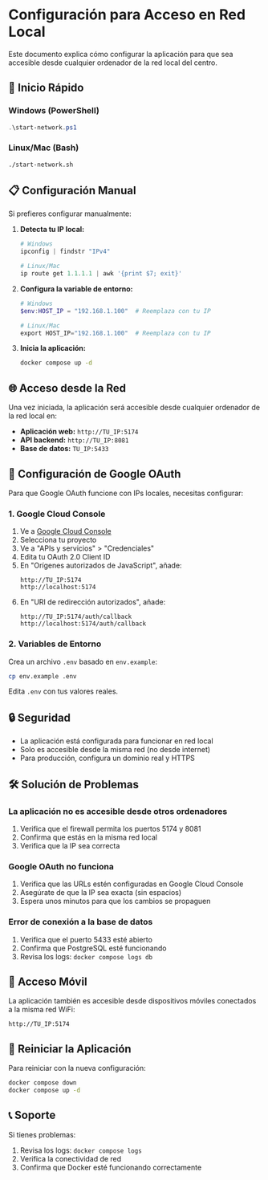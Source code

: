 # Configuración para Acceso en Red Local

Este documento explica cómo configurar la aplicación para que sea accesible desde cualquier ordenador de la red local del centro.

## 🚀 Inicio Rápido

### Windows (PowerShell)
```powershell
.\start-network.ps1
```

### Linux/Mac (Bash)
```bash
./start-network.sh
```

## 📋 Configuración Manual

Si prefieres configurar manualmente:

1. **Detecta tu IP local:**
   ```powershell
   # Windows
   ipconfig | findstr "IPv4"
   
   # Linux/Mac
   ip route get 1.1.1.1 | awk '{print $7; exit}'
   ```

2. **Configura la variable de entorno:**
   ```powershell
   # Windows
   $env:HOST_IP = "192.168.1.100"  # Reemplaza con tu IP
   
   # Linux/Mac
   export HOST_IP="192.168.1.100"  # Reemplaza con tu IP
   ```

3. **Inicia la aplicación:**
   ```bash
   docker compose up -d
   ```

## 🌐 Acceso desde la Red

Una vez iniciada, la aplicación será accesible desde cualquier ordenador de la red local en:

- **Aplicación web:** `http://TU_IP:5174`
- **API backend:** `http://TU_IP:8081`
- **Base de datos:** `TU_IP:5433`

## 🔧 Configuración de Google OAuth

Para que Google OAuth funcione con IPs locales, necesitas configurar:

### 1. Google Cloud Console
1. Ve a [Google Cloud Console](https://console.cloud.google.com/)
2. Selecciona tu proyecto
3. Ve a "APIs y servicios" > "Credenciales"
4. Edita tu OAuth 2.0 Client ID
5. En "Orígenes autorizados de JavaScript", añade:
   ```
   http://TU_IP:5174
   http://localhost:5174
   ```
6. En "URI de redirección autorizados", añade:
   ```
   http://TU_IP:5174/auth/callback
   http://localhost:5174/auth/callback
   ```

### 2. Variables de Entorno
Crea un archivo `.env` basado en `env.example`:
```bash
cp env.example .env
```

Edita `.env` con tus valores reales.

## 🔒 Seguridad

- La aplicación está configurada para funcionar en red local
- Solo es accesible desde la misma red (no desde internet)
- Para producción, configura un dominio real y HTTPS

## 🛠️ Solución de Problemas

### La aplicación no es accesible desde otros ordenadores
1. Verifica que el firewall permita los puertos 5174 y 8081
2. Confirma que estás en la misma red local
3. Verifica que la IP sea correcta

### Google OAuth no funciona
1. Verifica que las URLs estén configuradas en Google Cloud Console
2. Asegúrate de que la IP sea exacta (sin espacios)
3. Espera unos minutos para que los cambios se propaguen

### Error de conexión a la base de datos
1. Verifica que el puerto 5433 esté abierto
2. Confirma que PostgreSQL esté funcionando
3. Revisa los logs: `docker compose logs db`

## 📱 Acceso Móvil

La aplicación también es accesible desde dispositivos móviles conectados a la misma red WiFi:

```
http://TU_IP:5174
```

## 🔄 Reiniciar la Aplicación

Para reiniciar con la nueva configuración:
```bash
docker compose down
docker compose up -d
```

## 📞 Soporte

Si tienes problemas:
1. Revisa los logs: `docker compose logs`
2. Verifica la conectividad de red
3. Confirma que Docker esté funcionando correctamente
